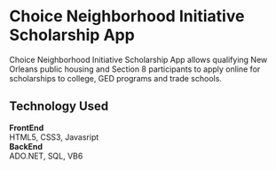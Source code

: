 # Choice Neighborhood Initiative Scholarship App

Choice Neighborhood Initiative Scholarship App allows qualifying New Orleans public housing and Section 8 participants to apply online for scholarships to college, GED programs and trade schools.

## Technology Used
<b>FrontEnd</b> <br />
HTML5, CSS3, Javasript <br />
<b>BackEnd</b> <br />
ADO.NET, SQL, VB6 <br />
